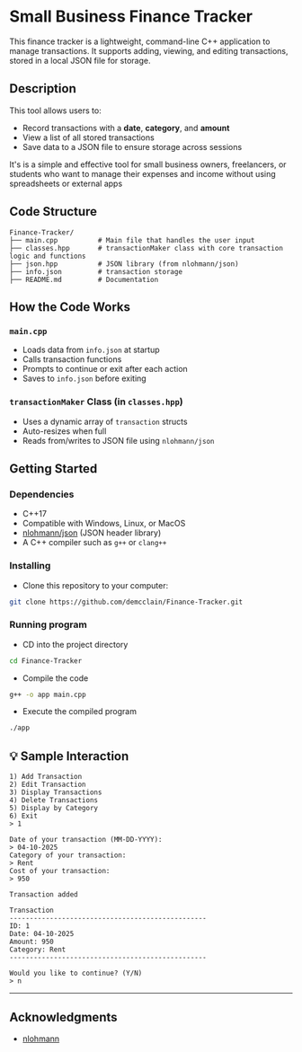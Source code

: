 # Small Business Finance Tracker

This finance tracker is a lightweight, command-line C++ application to manage transactions. It supports adding, viewing, and editing transactions, stored in a local JSON file for storage.

## Description

This tool allows users to:
- Record transactions with a **date**, **category**, and **amount**
- View a list of all stored transactions
- Save data to a JSON file to ensure storage across sessions

It's is a simple and effective tool for small business owners, freelancers, or students  who want to manage their expenses and income without using spreadsheets or external apps

## Code Structure

```
Finance-Tracker/
├── main.cpp          # Main file that handles the user input
├── classes.hpp       # transactionMaker class with core transaction logic and functions
├── json.hpp          # JSON library (from nlohmann/json)
├── info.json         # transaction storage
├── README.md         # Documentation

```

## How the Code Works
### `main.cpp`
- Loads data from `info.json` at startup
- Calls transaction functions
- Prompts to continue or exit after each action
- Saves to `info.json` before exiting

### `transactionMaker` Class (in `classes.hpp`)
- Uses a dynamic array of `transaction` structs
- Auto-resizes when full
- Reads from/writes to JSON file using `nlohmann/json`

## Getting Started
### Dependencies

* C++17
* Compatible with Windows, Linux, or MacOS
* [nlohmann/json](https://github.com/nlohmann/json) (JSON header library)
* A C++ compiler such as `g++` or `clang++`

### Installing

* Clone this repository to your computer:
```bash
git clone https://github.com/demcclain/Finance-Tracker.git
```

### Running program

* CD into the project directory
```bash
cd Finance-Tracker
```
* Compile the code
```bash
g++ -o app main.cpp
```
* Execute the compiled program
```bash
./app
```


## 💡 Sample Interaction

```
1) Add Transaction
2) Edit Transaction
3) Display Transactions
4) Delete Transactions
5) Display by Category
6) Exit
> 1

Date of your transaction (MM-DD-YYYY):
> 04-10-2025
Category of your transaction:
> Rent
Cost of your transaction:
> 950

Transaction added

Transaction
-------------------------------------------------
ID: 1
Date: 04-10-2025
Amount: 950
Category: Rent
-------------------------------------------------

Would you like to continue? (Y/N)
> n
```

---



## Acknowledgments

* [nlohmann](https://github.com/nlohmann)
